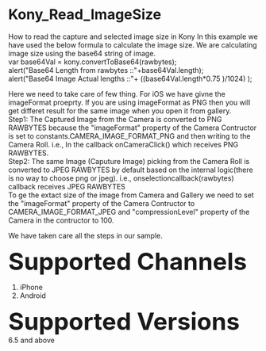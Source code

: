 # Kony_Read_ImageSize
How to read the capture and selected image size in Kony
In this example we have used the below formula to calculate the image size. We are calculating image size using the base64 string of image.<br/>
var base64Val = kony.convertToBase64(rawbytes); <br/>
alert("Base64 Length from rawbytes ::"+base64Val.length); <br/>
alert("Base64 Image Actual lengths ::"+ ((base64Val.length*0.75 )/1024) );<br/>

Here we need to take care of few thing. For iOS we have givne the imageFormat proeprty. If you are using imageFormat as PNG then you will get differet result for the same image when you open it from gallery.
<br/>
Step1: The Captured Image from the Camera is converted to PNG RAWBYTES because the "imageFormat" property of the Camera Contructor is set to constants.CAMERA_IMAGE_FORMAT_PNG and then writing to the Camera Roll.
i.e., In the callback onCameraClick() which receives PNG RAWBYTES.
<br/>
Step2: The same Image (Caputure Image) picking from the Camera Roll is converted to JPEG RAWBYTES by default based on the internal logic(there is no way to choose png or jpeg).
i.e., onselectioncallback(rawbytes) callback receives JPEG RAWBYTES
<br/>
To ge the extact size of the image from Camera and Gallery we need to set the "imageFormat" property of the Camera Contructor to CAMERA_IMAGE_FORMAT_JPEG and "compressionLevel" property of the Camera in the contructor to  100.

We have taken care all the steps in our sample.

<font size="10"><b>Supported Channels</b></font><br/>
1) iPhone
2) Android

<font size="10"><b>Supported Versions</b></font><br/>
6.5 and above
